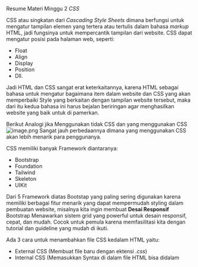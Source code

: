 Resume Materi Minggu 2 *CSS*

CSS atau singkatan dari *Cascading Style Sheets* dimana berfungsi untuk mengatur tampilan elemen yang tertera atau tertulis dalam bahasa *markup* HTML, jadi fungsinya untuk mempercantik tampilan dari website. CSS dapat mengatur posisi pada halaman web, seperti:
* Float
* Align
* Display 
* Position
* Dll.

Jadi HTML dan CSS sangat erat keterkaitannya, karena HTML sebagai bahasa untuk mengatur bagaimana item dalam website dan CSS yang akan memperbaiki Style yang berkaitan dengan tampilan website tersebut, maka dari itu kedua bahasa ini harus bejalan beriringan agar menghasilkan website yang baik untuk di pamerkan.

Berikut Analogi jika Menggunakan tidak CSS dan yang menggunakan CSS
![image.png](https://raw.githubusercontent.com/muamarABC/react_Muamar-Fajar-Rahmadanii/master/8_CSS/praktikum/Analogi.png?token=GHSAT0AAAAAAB65MUWNS2S4BQMUP6QTADVWY73NYSQ)
Sangat jauh perbedaannya dimana yang menggunakan CSS akan lebih menarik para penggunanya.

CSS memiliki banyak Framework diantaranya:
* Bootstrap
* Foundation
* Tailwind
* Skeleton
* UIKit

Dari 5 Framework diatas Bootstap yang paling sering digunakan karena memiliki berbagai fitur menarik yang dapat mempermudah styling dalam pembuatan website, misalnya kita ingin membuat **Desai Responsif** Bootstrap Menawarkan sistem grid yang powerful untuk desain responsif, cepat, dan mudah. Cocok untuk pemula karena memfasilitasi kita dengan tutorial dan guideline yang mudah di ikuti.

Ada 3 cara untuk menambahkan file CSS kedalam HTML yaitu:
* External CSS (Membuat file baru dengan ektensi *.css*)
* Internal CSS (Memasukkan Syntax di dalam file HTML bisa didalam <style>,<head>, dan <body>)
* Inline CSS (Menambahkan langsung pada Syntax elemen tunggal)

Ada beberapa link referensi untuk mempermudah kita dalam melakukan Styling HTML dengan CSS sebagai berikut:
https://www.w3schools.com/html/html_elements.asp